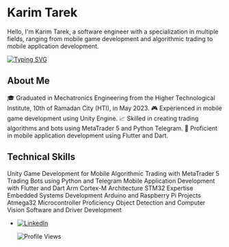 # Karim Tarek

Hello, I'm Karim Tarek, a software engineer with a specialization in multiple fields, ranging from mobile game development and algorithmic trading to mobile application development.


[![Typing SVG](https://readme-typing-svg.demolab.com/?lines=SoftWare+Engineer)](https://git.io/typing-svg)


## About Me
🎓 Graduated in Mechatronics Engineering from the Higher Technological Institute, 10th of Ramadan City (HTI), in May 2023.
🎮 Experienced in mobile game development using Unity Engine.
📈 Skilled in creating trading algorithms and bots using MetaTrader 5 and Python Telegram.
📱 Proficient in mobile application development using Flutter and Dart.

## Technical Skills
Unity Game Development for Mobile
Algorithmic Trading with MetaTrader 5
Trading Bots using Python and Telegram
Mobile Application Development with Flutter and Dart
Arm Cortex-M Architecture
STM32 Expertise
Embedded Systems Development
Arduino and Raspberry Pi Projects
Atmega32 Microcontroller Proficiency
Object Detection and Computer Vision
Software and Driver Development

- [![LinkedIn](https://img.shields.io/static/v1?label=LinkedIn&message=Connect&color=blue&logo=linkedin&logoColor=white&link=https://www.linkedin.com/in/yourprofile/)](https://www.linkedin.com/in/114913268/)





  ![Profile Views](https://komarev.com/ghpvc/?username=karim029)
